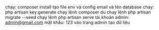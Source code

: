 chạy: composer install
tạo file env và config email và tên database
chạy: php artisan key:generate
chạy lệnh composer du
chạy lệnh php artisan migrate --seed
chạy lệnh php artisan serve
tài khoản admin: admin@gmail.com
mật khẩu: 123
vào trang admin tạo dữ liệu